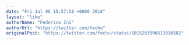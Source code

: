 ```yaml
---
date: "Fri Jul 06 15:57:58 +0000 2018"
layout: "like"
authorName: "Federico Ini"
authorUrl: "https://twitter.com/fechu"
originalPost: "https://twitter.com/fechu/status/1015263596513816582"
---
```

